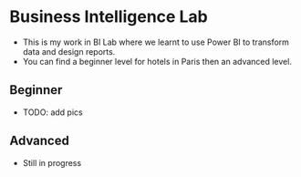 # Business Intelligence Lab

- This is my work in BI Lab where we learnt to use Power BI to transform data and design reports.
- You can find a beginner level for hotels in Paris then an advanced level.

## Beginner
- TODO: add pics

## Advanced
- Still in progress